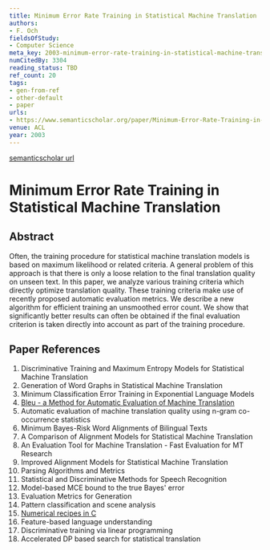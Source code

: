 ```yaml
---
title: Minimum Error Rate Training in Statistical Machine Translation
authors:
- F. Och
fieldsOfStudy:
- Computer Science
meta_key: 2003-minimum-error-rate-training-in-statistical-machine-translation
numCitedBy: 3304
reading_status: TBD
ref_count: 20
tags:
- gen-from-ref
- other-default
- paper
urls:
- https://www.semanticscholar.org/paper/Minimum-Error-Rate-Training-in-Statistical-Machine-Och/1f12451245667a85d0ee225a80880fc93c71cc8b?sort=total-citations
venue: ACL
year: 2003
---
```


[semanticscholar url](https://www.semanticscholar.org/paper/Minimum-Error-Rate-Training-in-Statistical-Machine-Och/1f12451245667a85d0ee225a80880fc93c71cc8b?sort=total-citations)

# Minimum Error Rate Training in Statistical Machine Translation

## Abstract

Often, the training procedure for statistical machine translation models is based on maximum likelihood or related criteria. A general problem of this approach is that there is only a loose relation to the final translation quality on unseen text. In this paper, we analyze various training criteria which directly optimize translation quality. These training criteria make use of recently proposed automatic evaluation metrics. We describe a new algorithm for efficient training an unsmoothed error count. We show that significantly better results can often be obtained if the final evaluation criterion is taken directly into account as part of the training procedure.

## Paper References

1. Discriminative Training and Maximum Entropy Models for Statistical Machine Translation
2. Generation of Word Graphs in Statistical Machine Translation
3. Minimum Classification Error Training in Exponential Language Models
4. [Bleu - a Method for Automatic Evaluation of Machine Translation](2002-bleu-a-method-for-automatic-evaluation-of-machine-translation)
5. Automatic evaluation of machine translation quality using n-gram co-occurrence statistics
6. Minimum Bayes-Risk Word Alignments of Bilingual Texts
7. A Comparison of Alignment Models for Statistical Machine Translation
8. An Evaluation Tool for Machine Translation - Fast Evaluation for MT Research
9. Improved Alignment Models for Statistical Machine Translation
10. Parsing Algorithms and Metrics
11. Statistical and Discriminative Methods for Speech Recognition
12. Model-based MCE bound to the true Bayes' error
13. Evaluation Metrics for Generation
14. Pattern classification and scene analysis
15. [Numerical recipes in C](2002-numerical-recipes-in-c)
16. Feature-based language understanding
17. Discriminative training via linear programming
18. Accelerated DP based search for statistical translation
